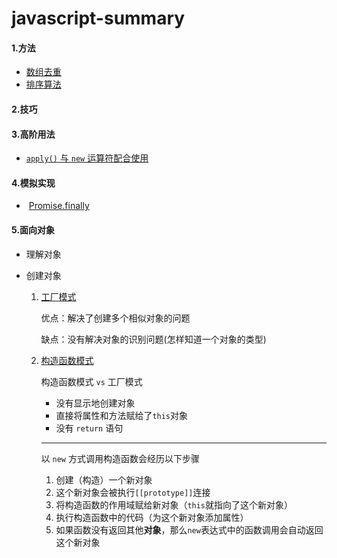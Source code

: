 # javascript-summary
#### 1.方法

- [数组去重](https://github.com/YihooZero/javascript-summary/blob/main/methods/01ArrayDeduplication.js)
- [排序算法](https://github.com/YihooZero/javascript-summary/blob/main/methods/02SortingAlgorithms.js)

#### 2.技巧

#### 3.高阶用法

- [`apply()` 与 `new` 运算符配合使用](https://github.com/YihooZero/javascript-summary/blob/main/hightLevelUsage/01applyWithNew.js)

#### 4.模拟实现

- ​	[Promise.finally](https://github.com/YihooZero/javascript-summary/blob/main/polyfill/PromiseFinally.js)

#### 5.面向对象

- 理解对象

- 创建对象

  1. [工厂模式](https://github.com/YihooZero/javascript-summary/blob/main/objectOriented/02objectCreation/01factoryPattern.js)

     优点：解决了创建多个相似对象的问题

     缺点：没有解决对象的识别问题(怎样知道一个对象的类型)
     
  2. [构造函数模式](https://github.com/YihooZero/javascript-summary/blob/main/objectOriented/02objectCreation/02constructorPattern.js)
  
     构造函数模式 `vs` 工厂模式
  
     - 没有显示地创建对象
     - 直接将属性和方法赋给了`this`对象
     - 没有 `return` 语句
  
     ------
  
     以 `new` 方式调用构造函数会经历以下步骤
  
     1. 创建（构造）一个新对象
     2. 这个新对象会被执行`[[prototype]]`连接
     3. 将构造函数的作用域赋给新对象（`this`就指向了这个新对象）
     4. 执行构造函数中的代码（为这个新对象添加属性）
     5. 如果函数没有返回其他**对象**，那么`new`表达式中的函数调用会自动返回这个新对象

